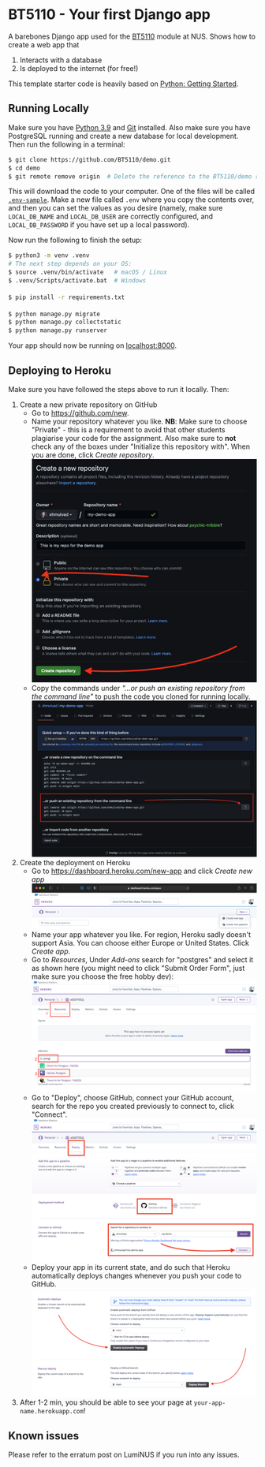 # BT5110 - Your first Django app

A barebones Django app used for the [BT5110](https://nusmods.com/modules/BT5110/data-management-and-warehousing) module at NUS. Shows how to create a web app that

1. Interacts with a database
2. Is deployed to the internet (for free!)

This template starter code is heavily based on [Python: Getting Started](https://github.com/heroku/python-getting-started.git).

## Running Locally

Make sure you have [Python 3.9](https://docs.python-guide.org/starting/installation/) and [Git](https://git-scm.com/book/en/v2/Getting-Started-Installing-Git) installed. Also make sure you have PostgreSQL running and create a new database for local development. Then run the following in a terminal:

```sh
$ git clone https://github.com/BT5110/demo.git
$ cd demo
$ git remote remove origin  # Delete the reference to the BT5110/demo repo
```

This will download the code to your computer. One of the files will be called [`.env-sample`](/.env-sample). Make a new file called `.env` where you copy the contents over, and then you can set the values as you desire (namely, make sure `LOCAL_DB_NAME` and `LOCAL_DB_USER` are correctly configured, and `LOCAL_DB_PASSWORD` if you have set up a local password).

Now run the following to finish the setup:

```sh
$ python3 -m venv .venv
# The next step depends on your OS:
$ source .venv/bin/activate   # macOS / Linux
$ .venv/Scripts/activate.bat  # Windows

$ pip install -r requirements.txt

$ python manage.py migrate
$ python manage.py collectstatic
$ python manage.py runserver
```

Your app should now be running on [localhost:8000](http://localhost:8000/).

## Deploying to Heroku

Make sure you have followed the steps above to run it locally. Then:

1. Create a new private repository on GitHub
    * Go to <https://github.com/new>.
    * Name your repository whatever you like. **NB**: Make sure to choose "Private" - this is a requirement to avoid that other students plagiarise your code for the assignment. Also make sure to **not** check any of the boxes under "Initialize this repository with". When you are done, click *Create repository*.
    ![new repo](./images/new-repo.png)
    * Copy the commands under *"...or push an existing repository from the command line"* to push the code you cloned for running locally.
    ![push repo](./images/push-repo.png)
2. Create the deployment on Heroku
	* Go to <https://dashboard.heroku.com/new-app> and click *Create new app*
	![new app](./images/heroku-new.png)
	* Name your app whatever you like. For region, Heroku sadly doesn't support Asia. You can choose either Europe or United States. Click *Create app*.
	* Go to *Resources*, Under *Add-ons* search for "postgres" and select it as shown here (you might need to click "Submit Order Form", just make sure you choose the free hobby dev):
	![res](./images/heroku-res.png)
	* Go to "Deploy", choose GitHub, connect your GitHub account, search for the repo you created previously to connect to, click "Connect".
	![deploy](./images/heroku-connect.png)
	* Deploy your app in its current state, and do such that Heroku automatically deploys changes whenever you push your code to GitHub.
	![deploy](./images/heroku-deploy.png)
3. After 1-2 min, you should be able to see your page at `your-app-name.herokuapp.com`!

## Known issues

Please refer to the erratum post on LumiNUS if you run into any issues.
